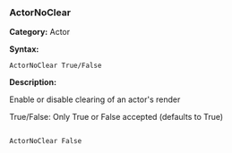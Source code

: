 ### ActorNoClear

**Category:**
Actor

**Syntax:**

```scorpionengine
ActorNoClear True/False
```

**Description:**

Enable or disable clearing of an actor's render

True/False: Only True or False accepted (defaults to True)

```scorpionengine

ActorNoClear False

```
